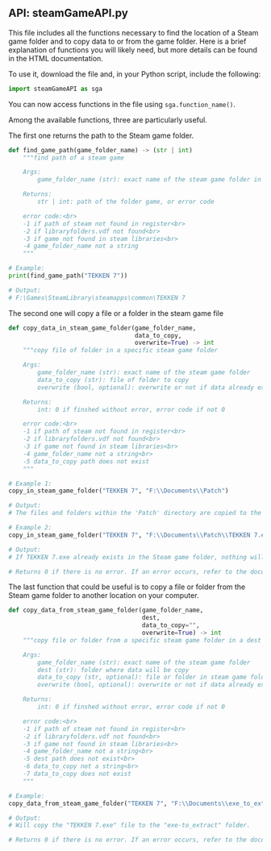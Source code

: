 ## API: steamGameAPI.py

This file includes all the functions necessary to find the location of a Steam game folder and to copy data to or from the game folder. Here is a brief explanation of functions you will likely need, but more details can be found in the HTML documentation.


To use it, download the file and, in your Python script, include the following:

```python
import steamGameAPI as sga
```
You can now access functions in the file using `sga.function_name()`.

Among the available functions, three are particularly useful.

The first one returns the path to the Steam game folder.


```python
def find_game_path(game_folder_name) -> (str | int)
    """find path of a steam game

    Args:
        game_folder_name (str): exact name of the steam game folder in SteamLibrary\\steamapps\\common\\

    Returns:
        str | int: path of the folder game, or error code

    error code:<br>
    -1 if path of steam not found in register<br>
    -2 if libraryfolders.vdf not found<br>
    -3 if game not found in steam libraries<br>
    -4 game_folder_name not a string
    """
```
```python
# Example:
print(find_game_path("TEKKEN 7"))

# Output:
# F:\Games\SteamLibrary\steamapps\common\TEKKEN 7
```

The second one will copy a file or a folder in the steam game file

```python
def copy_data_in_steam_game_folder(game_folder_name,
                                   data_to_copy,
                                   overwrite=True) -> int
    """copy file of folder in a specific steam game folder

    Args:
        game_folder_name (str): exact name of the steam game folder
        data_to_copy (str): file of folder to copy
        overwrite (bool, optional): overwrite or not if data already exists. Defaults to True.

    Returns:
        int: 0 if finshed without error, error code if not 0

    error code:<br>
    -1 if path of steam not found in register<br>
    -2 if libraryfolders.vdf not found<br>
    -3 if game not found in steam libraries<br>
    -4 game_folder_name not a string<br>
    -5 data_to_copy path does not exist
    """
```
```python
# Example 1:
copy_in_steam_game_folder("TEKKEN 7", "F:\\Documents\\Patch")

# Output:
# The files and folders within the 'Patch' directory are copied to the TEKKEN 7 game folder, but the 'Patch' directory itself is not copied; only its contents are included.

# Example 2:
copy_in_steam_game_folder("TEKKEN 7", "F:\\Documents\\Patch\\TEKKEN 7.exe", overwrite=False)

# Output:
# If TEKKEN 7.exe already exists in the Steam game folder, nothing will happen.

# Returns 0 if there is no error. If an error occurs, refer to the documentation to understand the reason.
```

The last function that could be useful is to copy a file or folder from the Steam game folder to another location on your computer.

```python
def copy_data_from_steam_game_folder(game_folder_name,
                                     dest,
                                     data_to_copy="",
                                     overwrite=True) -> int
    """copy file or folder from a specific steam game folder in a dest folder

    Args:
        game_folder_name (str): exact name of the steam game folder
        dest (str): folder where data will be copy
        data_to_copy (str, optional): file or folder in steam game folder to copy. Defaults to "", so whole game folder.
        overwrite (bool, optional): overwrite or not if data already exists. Defaults to True.

    Returns:
        int: 0 if finshed without error, error code if not 0

    error code:<br>
    -1 if path of steam not found in register<br>
    -2 if libraryfolders.vdf not found<br>
    -3 if game not found in steam libraries<br>
    -4 game_folder_name not a string<br>
    -5 dest path does not exist<br>
    -6 data_to_copy not a string<br>
    -7 data_to_copy does not exist
    """
```
```python
# Example:
copy_data_from_steam_game_folder("TEKKEN 7", "F:\\Documents\\exe_to_extract\\", "TEKKEN 7.exe")

# Output:
# Will copy the "TEKKEN 7.exe" file to the "exe-to_extract" folder.

# Returns 0 if there is no error. If an error occurs, refer to the documentation to understand the reason.
```